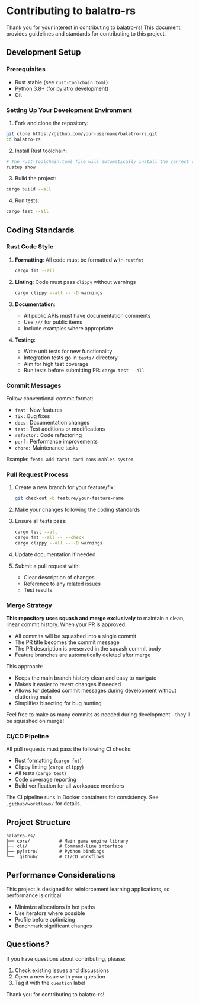 # Contributing to balatro-rs

Thank you for your interest in contributing to balatro-rs! This document provides guidelines and standards for contributing to this project.

## Development Setup

### Prerequisites
- Rust stable (see `rust-toolchain.toml`)
- Python 3.8+ (for pylatro development)
- Git

### Setting Up Your Development Environment

1. Fork and clone the repository:
```bash
git clone https://github.com/your-username/balatro-rs.git
cd balatro-rs
```

2. Install Rust toolchain:
```bash
# The rust-toolchain.toml file will automatically install the correct version
rustup show
```

3. Build the project:
```bash
cargo build --all
```

4. Run tests:
```bash
cargo test --all
```

## Coding Standards

### Rust Code Style

1. **Formatting**: All code must be formatted with `rustfmt`
   ```bash
   cargo fmt --all
   ```

2. **Linting**: Code must pass `clippy` without warnings
   ```bash
   cargo clippy --all -- -D warnings
   ```

3. **Documentation**:
   - All public APIs must have documentation comments
   - Use `///` for public items
   - Include examples where appropriate

4. **Testing**:
   - Write unit tests for new functionality
   - Integration tests go in `tests/` directory
   - Aim for high test coverage
   - Run tests before submitting PR: `cargo test --all`

### Commit Messages

Follow conventional commit format:
- `feat:` New features
- `fix:` Bug fixes
- `docs:` Documentation changes
- `test:` Test additions or modifications
- `refactor:` Code refactoring
- `perf:` Performance improvements
- `chore:` Maintenance tasks

Example: `feat: add tarot card consumables system`

### Pull Request Process

1. Create a new branch for your feature/fix:
   ```bash
   git checkout -b feature/your-feature-name
   ```

2. Make your changes following the coding standards

3. Ensure all tests pass:
   ```bash
   cargo test --all
   cargo fmt --all -- --check
   cargo clippy --all -- -D warnings
   ```

4. Update documentation if needed

5. Submit a pull request with:
   - Clear description of changes
   - Reference to any related issues
   - Test results

### Merge Strategy

**This repository uses squash and merge exclusively** to maintain a clean, linear commit history. When your PR is approved:

- All commits will be squashed into a single commit
- The PR title becomes the commit message
- The PR description is preserved in the squash commit body
- Feature branches are automatically deleted after merge

This approach:
- Keeps the main branch history clean and easy to navigate
- Makes it easier to revert changes if needed
- Allows for detailed commit messages during development without cluttering main
- Simplifies bisecting for bug hunting

Feel free to make as many commits as needed during development - they'll be squashed on merge!

### CI/CD Pipeline

All pull requests must pass the following CI checks:
- Rust formatting (`cargo fmt`)
- Clippy linting (`cargo clippy`)
- All tests (`cargo test`)
- Code coverage reporting
- Build verification for all workspace members

The CI pipeline runs in Docker containers for consistency. See `.github/workflows/` for details.

## Project Structure

```
balatro-rs/
├── core/           # Main game engine library
├── cli/            # Command-line interface
├── pylatro/        # Python bindings
└── .github/        # CI/CD workflows
```

## Performance Considerations

This project is designed for reinforcement learning applications, so performance is critical:
- Minimize allocations in hot paths
- Use iterators where possible
- Profile before optimizing
- Benchmark significant changes

## Questions?

If you have questions about contributing, please:
1. Check existing issues and discussions
2. Open a new issue with your question
3. Tag it with the `question` label

Thank you for contributing to balatro-rs!
